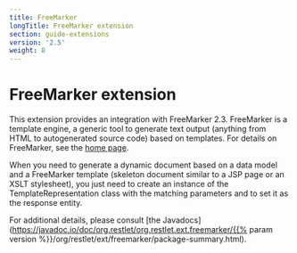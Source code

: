 ```yaml
---
title: FreeMarker
longTitle: FreeMarker extension
section: guide-extensions
version: '2.5'
weight: 8
---
```

# FreeMarker extension

This extension provides an integration with FreeMarker 2.3. FreeMarker
is a template engine, a generic tool to generate text output (anything
from HTML to autogenerated source code) based on templates. For details
on FreeMarker, see the [home page](http://freemarker.org/).

When you need to generate a dynamic document based on a data model and a
FreeMarker template (skeleton document similar to a JSP page or an XSLT
stylesheet), you just need to create an instance of the
TemplateRepresentation class with the matching parameters and to set it
as the response entity.

For additional details, please consult [the
Javadocs](https://javadoc.io/doc/org.restlet/org.restlet.ext.freemarker/{{% param version %}}/org/restlet/ext/freemarker/package-summary.html).
